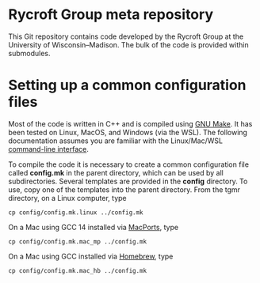 # Rycroft Group meta repository
This Git repository contains code developed by the Rycroft Group at the
University of Wisconsin–Madison. The bulk of the code is provided within
submodules.

# Setting up a common configuration files
Most of the code is written in C++ and is compiled using
[GNU Make](https://www.gnu.org/software/make/). It has been tested on Linux,
MacOS, and Windows (via the WSL). The following documentation assumes you are
familiar with the Linux/Mac/WSL
[command-line interface](https://en.wikipedia.org/wiki/Command-line_interface).

To compile the code it is necessary to create a common configuration file
called **config.mk** in the parent directory, which can be used by all
subdirectories. Several templates are provided in the **config** directory. To
use, copy one of the templates into the parent directory. From the tgmr
directory, on a Linux computer, type
```Shell
cp config/config.mk.linux ../config.mk
```
On a Mac using GCC 14 installed via [MacPorts](http://www.macports.org), type
```Shell
cp config/config.mk.mac_mp ../config.mk
```
On a Mac using GCC installed via [Homebrew](http://brew.sh), type
```Shell
cp config/config.mk.mac_hb ../config.mk
```
